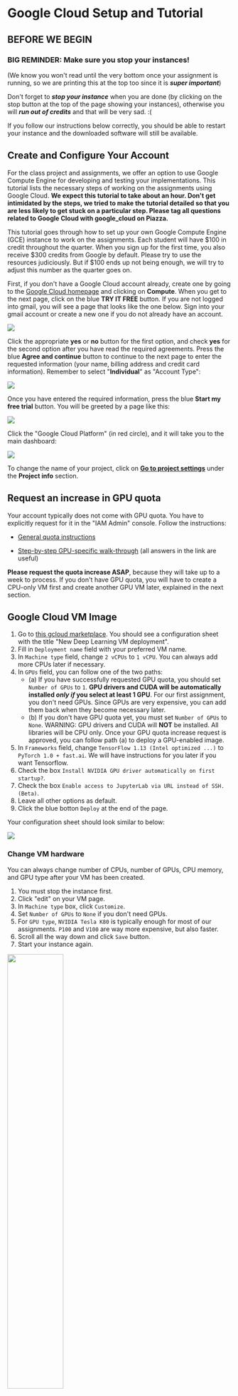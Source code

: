 # Google Cloud Setup and Tutorial


## BEFORE WE BEGIN ##
### BIG REMINDER: Make sure you stop your instances! ###

(We know you won't read until the very bottom once your assignment is running, so we are printing this at the top too since it is ***super important***)

Don't forget to ***stop your instance*** when you are done (by clicking on the stop button at the top of the page showing your instances), otherwise you will ***run out of credits*** and that will be very sad. :(

If you follow our instructions below correctly, you should be able to restart your instance and the downloaded software will still be available.

## Create and Configure Your Account ##

For the class project and assignments, we offer an option to use Google Compute Engine for developing and testing your
implementations. This tutorial lists the necessary steps of working on the assignments using Google Cloud. **We expect this tutorial to take about an hour. Don't get intimidated by the steps, we tried to make the tutorial detailed so that you are less likely to get stuck on a particular step. Please tag all questions related to Google Cloud with google_cloud on Piazza.**

This tutorial goes through how to set up your own Google Compute Engine (GCE) instance to work on the assignments. Each student will have $100 in credit throughout the quarter. When you sign up for the first time, you also receive $300 credits from Google by default. Please try to use the resources judiciously. But if $100 ends up not being enough, we will try to adjust this number as the quarter goes on.

First, if you don't have a Google Cloud account already, create one by going to the [Google Cloud homepage](https://cloud.google.com/?utm_source=google&utm_medium=cpc&utm_campaign=2015-q2-cloud-na-gcp-skws-freetrial-en&gclid=CP2e4PPpiNMCFU9bfgodGHsA1A "Title") and clicking on **Compute**. When you get to the next page, click on the blue **TRY IT FREE** button. If you are not logged into gmail, you will see a page that looks like the one below. Sign into your gmail account or create a new one if you do not already have an account.

![](.img/launching-screen.png)

Click the appropriate **yes** or **no** button for the first option, and check **yes** for the second option after you have read the required agreements. Press the blue **Agree and continue** button to continue to the next page to enter the requested information (your name, billing address and credit card information). Remember to select "**Individual**" as "Account Type":

![](.img/register-info.png)

Once you have entered the required information, press the blue **Start my free trial** button. You will be greeted by a page like this:

![](.img/welcome-screen.png)

Click the "Google Cloud Platform" (in red circle), and it will take you to the main dashboard:

![](.img/dashboard-screen.png)

To change the name of your project, click on [**Go to project settings**](console.cloud.google.com/iam-admin/settings/project) under the **Project info** section.

## Request an increase in GPU quota

Your account typically does not come with GPU quota. You have to explicitly request for it in the "IAM Admin" console. Follow the instructions:

* [General quota instructions](https://cloud.google.com/compute/quotas#requesting_additional_quota)

* [Step-by-step GPU-specific walk-through](https://stackoverflow.com/questions/45227064/how-to-request-gpu-quota-increase-in-google-cloud) (all answers in the link are useful)


**Please request the quota increase ASAP**, because they will take up to a week to process. If you don't have GPU quota, you will have to create a CPU-only VM first and create another GPU VM later, explained in the next section.


## Google Cloud VM Image

1. Go to [this gcloud marketplace](https://console.cloud.google.com/marketplace/config/click-to-deploy-images/tensorflow). You should see a configuration sheet with the title "New Deep Learning VM deployment".
2. Fill in `Deployment name` field with your preferred VM name.
3. In `Machine type` field, change `2 vCPUs` to `1 vCPU`. You can always add more CPUs later if necessary.
4. In `GPUs` field, you can follow one of the two paths:
    * (a) If you have successfully requested GPU quota, you should set `Number of GPUs` to `1`. **GPU drivers and CUDA will be automatically installed _only if_ you select at least 1 GPU**. For our first assignment, you don't need GPUs. Since GPUs are very expensive, you can add them back when they become necessary later.
    * (b) If you don't have GPU quota yet, you must set `Number of GPUs` to `None`. WARNING: GPU drivers and CUDA will **NOT** be installed. All libraries will be CPU only. Once your GPU quota increase request is approved, you can follow path (a) to deploy a GPU-enabled image.
5. In `Frameworks` field, change `TensorFlow 1.13 (Intel optimized ...)` to `PyTorch 1.0 + fast.ai`. We will have instructions for you later if you want Tensorflow.
6. Check the box `Install NVIDIA GPU driver automatically on first startup?`.
7. Check the box `Enable access to JupyterLab via URL instead of SSH. (Beta)`.
8. Leave all other options as default.
9. Click the blue botton `Deploy` at the end of the page.

Your configuration sheet should look similar to below:

![](.img/vm-config.png)

### Change VM hardware

You can always change number of CPUs, number of GPUs, CPU memory, and GPU type after your VM has been created.

1. You must stop the instance first.
2. Click "edit" on your VM page.
3. In `Machine type` box, click `Customize`.
4. Set `Number of GPUs` to `None` if you don't need GPUs.
5. For `GPU type`, `NVIDIA Tesla K80` is typically enough for most of our assignments. `P100` and `V100` are way more expensive, but also faster.
6. Scroll all the way down and click `Save` button.
7. Start your instance again.

<img src=".img/machine-typ.png" width="50%">

### Configure networking

Wait until the deployment is finished. You should see a running VM with a green checkmark next to it on your [Compute Engine page](https://console.cloud.google.com/compute/).

We need to tweak a few more settings to enable remote access to Jupyter Notebook. You need to **stop the instance** first and then:

1. Click "edit" on your VM page.
2. Select "Allow HTTP traffic" and "Allow HTTPS traffic".
3. Scroll all the way down and click the blue button "save".
4. Go to [Firewall config page](https://console.cloud.google.com/networking/firewalls).
5. Click "CREATE FIREWALL RULE"
6. Give it an arbitrary name, such as `cs231n`.
7. In `Targets` field, select `All instances in the network`.
8. In `Source IP ranges`, enter `0.0.0.0/0`.
9. In `Protocols and ports` field, select "Specified protocols and ports". Then check `tcp` and enter `7000-9000`.
10. Click the blue button `Create`.
11. Restart your instance on the Compute Engine page.

Your configuration sheets should look similar to below:

<img src=".img/network.png" width="70%">

Firewall Rules:

<img src=".img/firewall.png" width="70%">


### Access your newly created VM

Now that you have created your virtual GCE, you want to be able to connect to it from your computer. The rest of this tutorial goes over how to do that using the command line. First, download the Google Cloud SDK that is appropriate for your platform from [here](https://cloud.google.com/sdk/docs/) and follow their installation instructions. **NOTE: this tutorial assumes that you have performed step #4 on the website which they list as optional**. When prompted, make sure you select `us-west1-b` as the time zone.

If `gcloud` command is not in system path, you can also reference it by its full path `/<DIRECTORY-WHERE-GOOGLE-CLOUD-IS-INSTALLED>/bin/gcloud`. See [this page](https://cloud.google.com/compute/docs/instances/connecting-to-instance "Title") for more detailed instructions.

To ssh into your VM, copy and paste the gcloud command from the VM page. It should look like

```bash
gcloud compute --project "<YOUR_PROJECT_NAME>" ssh --zone "us-west1-b" "<YOUR_VM_NAME>"
```

![](.img/connect-to-vm.png)


## First-time Setup Script

After you SSH into the VM for the first time, you need to run a few commands in your home directory. You will be asked to set up a password for your Jupyter notebook.

```bash
git clone https://github.com/cs231n/gcloud.git
cd gcloud/
chmod +x ./setup.sh
./setup.sh
```

### Verification

If you have GPU enabled, you should be able to:

* run `nvidia-smi` and see the list of attached GPUs and their usage statistics. Run `watch nvidia-smi` to monitor your GPU usage in real time.
* inside the `gcloud/` folder, run `python verify_gpu.py`. If your GPU is attached and CUDA is correctly installed, you shouldn't see any error.
* If you want to use Tensorflow 2.0, run `python test_tf.py`. The script will show you the installed Tensorflow version (2.0.0-alpha) and then run a sample MNIST training. You should see around 97% accuracy at the end.  

## Using Jupyter Notebook with Google Compute Engine ##
Many of the assignments will involve using Jupyter Notebook. Below, we discuss how to run Jupyter Notebook from your GCE instance and connect to it with your local browser.

### Getting a Static IP Address ###
Change the Extenal IP address of your GCE instance to be static (see screenshot below).

![](.img/external-ip.png)

To Do this, click on the 3 line icon next to the **Google Cloud Platform** button on the top left corner of your screen, go to **VPC network** and **External IP addresses** (see screenshot below).

![](.img/networking-external-ip.png)

To have a static IP address, change **Type** from **Ephemeral** to **Static**. Enter your prefered name for your static IP, ours is `cs231n-ip` (see screenshot below). And click on Reserve. Remember to release the static IP address when you are done because according to [this page](https://jeffdelaney.me/blog/running-jupyter-notebook-google-cloud-platform/) Google charges a small fee for unused static IPs.

![](.img/networking-external-ip-naming.png)

Take note of your Static IP address (circled on the screenshot below). We use 35.185.240.182 for this tutorial.

![](.img/networking-external-ip-address.png)


### Launching and connecting to Jupyter Notebook ###

After you ssh into your VM using the prior instructions, run Jupyter notebook from the folder with your assignment files.

```
jupyter notebook
```

The default port is `8888`, specified in `~/.jupyter/jupyter_notebook_config.py`.

You can connect to your Jupyter session from your personal laptop. Open any browser and visit `35.185.240.182:8888`. The login password is the one you set with the setup script above.


## Submission: Transferring Files From Your Instance To Your Computer ##

When you are done with your assignments, run the submission script in your assignment folder to make a zip file. Please refer to specific instructions for each assignment.

Once you create the zip file, e.g. `assignment1.zip`, you will transfer the file from GCE instance to your local laptop. There is an [easy command](https://cloud.google.com/sdk/gcloud/reference/compute/scp) for this purpose:

```
gcloud compute scp <user>@<instance-name>:/path/to/assignment1.zip /local/path
```

For example, to download files from our instance to the current folder:

```
gcloud compute scp tonystark@cs231:/home/shared/assignment1.zip .
```

The transfer works in both directions. To upload a file to GCE:

```
gcloud compute scp /my/local/file tonystark@cs231:/home/shared/
```

Another (perhaps easier) option proposed by a student is to directly download the zip file from Jupyter. After running the submission script and creating assignment1.zip, you can download that file directly from Jupyter. To do this, go to Jupyter Notebook and click on the zip file, which will be downloaded to your local computer.

## BIG REMINDER: Make sure you stop your instances! ##

Don't forget to stop your instance when you are done (by clicking on the stop button at the top of the page showing your instances). You can restart your instance and the downloaded software will still be available.

We have seen students who left their instances running for many days and ran out of credits. You will be charged per hour when your instance is running. This includes code development time. We encourage you to read up on Google Cloud, regularly keep track of your credits and not solely rely on our tutorials.
